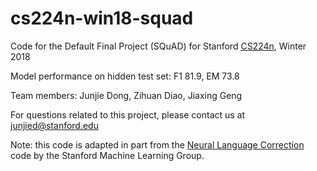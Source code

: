 # cs224n-win18-squad
Code for the Default Final Project (SQuAD) for Stanford [CS224n](http://web.stanford.edu/class/cs224n/), Winter 2018

Model performance on hidden test set: F1 81.9, EM 73.8

Team members: Junjie Dong, Zihuan Diao, Jiaxing Geng

For questions related to this project, please contact us at junjied@stanford.edu

Note: this code is adapted in part from the [Neural Language Correction](https://github.com/stanfordmlgroup/nlc/) code by the Stanford Machine Learning Group.
